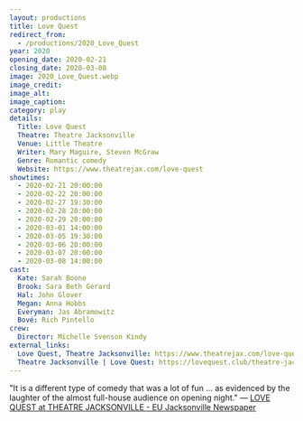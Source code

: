 ```yaml
---
layout: productions
title: Love Quest
redirect_from:
  - /productions/2020_Love_Quest
year: 2020
opening_date: 2020-02-21
closing_date: 2020-03-08
image: 2020_Love_Quest.webp
image_credit: 
image_alt:
image_caption:
category: play
details:
  Title: Love Quest
  Theatre: Theatre Jacksonville
  Venue: Little Theatre
  Writer: Mary Maguire, Steven McGraw
  Genre: Romantic comedy
  Website: https://www.theatrejax.com/love-quest
showtimes: 
  - 2020-02-21 20:00:00
  - 2020-02-22 20:00:00
  - 2020-02-27 19:30:00
  - 2020-02-28 20:00:00
  - 2020-02-29 20:00:00
  - 2020-03-01 14:00:00
  - 2020-03-05 19:30:00
  - 2020-03-06 20:00:00
  - 2020-03-07 20:00:00
  - 2020-03-08 14:00:00
cast:
  Kate: Sarah Boone
  Brook: Sara Beth Gerard
  Hal: John Glover
  Megan: Anna Hobbs
  Everyman: Jas Abramowitz
  Bové: Rich Pintello
crew:
  Director: Michelle Svenson Kindy
external_links:
  Love Quest, Theatre Jacksonville: https://www.theatrejax.com/love-quest
  Theatre Jacksonville | Love Quest: https://lovequest.club/theatre-jacksonville
---
```

"It is a different type of comedy that was a lot of fun ... as evidenced by the laughter of the almost full-house audience on opening night." — [LOVE QUEST at THEATRE JACKSONVILLE - EU Jacksonville Newspaper](https://eujacksonville.com/2020/02/27/love-quest-at-theatre-jacksonville/)
